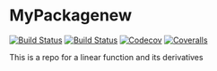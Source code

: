 # MyPackagenew

[![Build Status](https://travis-ci.com/RajDandekar/MyPackagenew.jl.svg?branch=master)](https://travis-ci.com/RajDandekar/MyPackagenew.jl)
[![Build Status](https://ci.appveyor.com/api/projects/status/github/RajDandekar/MyPackagenew.jl?svg=true)](https://ci.appveyor.com/project/RajDandekar/MyPackagenew-jl)
[![Codecov](https://codecov.io/gh/RajDandekar/MyPackagenew.jl/branch/master/graph/badge.svg)](https://codecov.io/gh/RajDandekar/MyPackagenew.jl)
[![Coveralls](https://coveralls.io/repos/github/RajDandekar/MyPackagenew.jl/badge.svg?branch=master)](https://coveralls.io/github/RajDandekar/MyPackagenew.jl?branch=master)

This is a repo for a linear function and its derivatives
